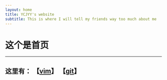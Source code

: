 ```yaml
---
layout: home
title: YCJYY's website
subtitle: This is where I will tell my friends way too much about me
---
```

# 这个是首页 
---
## 这里有：  【[vim](/files/vim.md)】  【[git](/files/git.md)】
